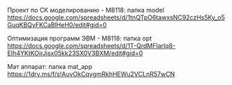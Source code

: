 Проект по СК моделированию - М8118: папка model
https://docs.google.com/spreadsheets/d/1tnQTpO6tawxsNC92czHs5Ky_o5GuqKBQyFKCaBlHeH0/edit#gid=0

Оптимизация программ ЭВМ - М8118: папка opt 
https://docs.google.com/spreadsheets/d/1T-QrdMFIarlq8-EIh4YKtKOirJjsx05kk23SX0V3BXM/edit#gid=0

Мат аппарат: папка mat_app
https://1drv.ms/f/s!AuyOkCqygmRkhHEWu2VCLnR57wCN
